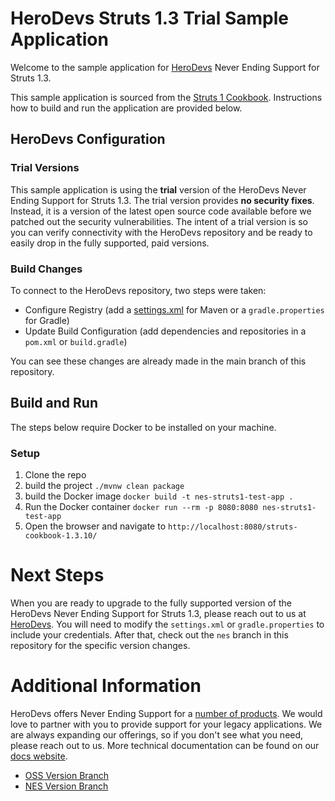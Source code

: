 # HeroDevs Struts 1.3 Trial Sample Application

Welcome to the sample application for [HeroDevs](https://www.herodevs.com/) Never Ending Support for Struts 1.3.

This sample application is sourced from the [Struts 1 Cookbook](https://github.com/apache/struts1/tree/trunk/apps/cookbook).
Instructions how to build and run the application are provided below.

## HeroDevs Configuration

### Trial Versions

This sample application is using the **trial** version of the HeroDevs Never Ending Support for Struts 1.3.
The trial version provides **no security fixes**.
Instead, it is a version of the latest open source code available before we patched out the security vulnerabilities.
The intent of a trial version is so you can verify connectivity with the HeroDevs repository and be ready to easily drop in the fully supported, paid versions.

### Build Changes

To connect to the HeroDevs repository, two steps were taken:

- Configure Registry (add a [settings.xml](https://github.com/neverendingsupport/nes-struts1-test-app/blob/nes-trial/settings.xml) for Maven or a `gradle.properties` for Gradle)
- Update Build Configuration (add dependencies and repositories in a `pom.xml` or `build.gradle`)

You can see these changes are already made in the main branch of this repository.

## Build and Run

The steps below require Docker to be installed on your machine.

### Setup

1. Clone the repo
2. build the project `./mvnw clean package`
3. build the Docker image `docker build -t nes-struts1-test-app .`
4. Run the Docker container `docker run --rm -p 8080:8080 nes-struts1-test-app`
5. Open the browser and navigate to `http://localhost:8080/struts-cookbook-1.3.10/`

# Next Steps

When you are ready to upgrade to the fully supported version of the HeroDevs Never Ending Support for Struts 1.3, please reach out to us at [HeroDevs](https://www.herodevs.com/).
You will need to modify the `settings.xml` or `gradle.properties` to include your credentials.
After that, check out the `nes` branch in this repository for the specific version changes.

# Additional Information

HeroDevs offers Never Ending Support for a [number of products](https://www.herodevs.com/support).
We would love to partner with you to provide support for your legacy applications.
We are always expanding our offerings, so if you don't see what you need, please reach out to us.
More technical documentation can be found on our [docs website](https://docs.herodevs.com/struts/struts1-trial).

* [OSS Version Branch](https://github.com/neverendingsupport/nes-struts1-test-app/tree/oss)
* [NES Version Branch](https://github.com/neverendingsupport/nes-struts1-test-app/tree/nes)